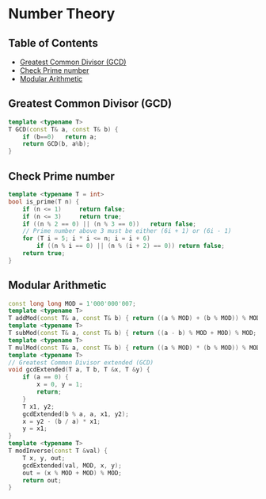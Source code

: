 <!-- omit in toc -->
# Number Theory

<!-- omit in toc -->
## Table of Contents

- [Greatest Common Divisor (GCD)](#greatest-common-divisor-gcd)
- [Check Prime number](#check-prime-number)
- [Modular Arithmetic](#modular-arithmetic)

## Greatest Common Divisor (GCD)

```cpp
template <typename T>
T GCD(const T& a, const T& b) {
    if (b==0)   return a;
    return GCD(b, a%b);
}
```

## Check Prime number

```cpp
template <typename T = int>
bool is_prime(T n) {
    if (n <= 1)     return false;
    if (n <= 3)     return true;
    if ((n % 2 == 0) || (n % 3 == 0))   return false;
    // Prime number above 3 must be either (6i + 1) or (6i - 1)
    for (T i = 5; i * i <= n; i = i + 6)
        if ((n % i == 0) || (n % (i + 2) == 0)) return false;
    return true;
}
```

## Modular Arithmetic

```cpp
const long long MOD = 1'000'000'007;
template <typename T>
T addMod(const T& a, const T& b) { return ((a % MOD) + (b % MOD)) % MOD; }
template <typename T>
T subMod(const T& a, const T& b) { return ((a - b) % MOD + MOD) % MOD; }
template <typename T>
T mulMod(const T& a, const T& b) { return ((a % MOD) * (b % MOD)) % MOD; }
template <typename T>
// Greatest Common Divisor extended (GCD)
void gcdExtended(T a, T b, T &x, T &y) {
    if (a == 0) {
        x = 0, y = 1;
        return;
    }
    T x1, y2;
    gcdExtended(b % a, a, x1, y2);
    x = y2 - (b / a) * x1;
    y = x1;
}
template <typename T>
T modInverse(const T &val) {
    T x, y, out;
    gcdExtended(val, MOD, x, y);
    out = (x % MOD + MOD) % MOD;
    return out;
}
```
